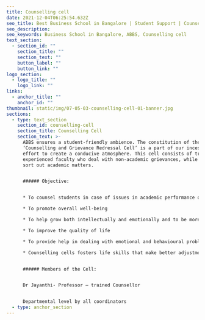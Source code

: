 ```yaml
---
title: Counselling cell
date: 2021-12-04T06:25:54.632Z
seo_title: Best Business School in Bangalore | Student Support | Counselling cell
seo_description: 
seo_keywords: Business School in Bangalore, ABBS, Counselling cell
text_section:
  - section_id: ""
    section_title: ""
    section_text: ""
    button_label: ""
    button_link: ""
logo_section:
  - logo_title: ""
    logo_link: ""
links:
  - anchor_title: ""
    anchor_id: ""
thumbnail: static/img/07-05-03-counselling-cell-01-banner.jpg
sections:
  - type: text_section
    section_id: counselling-cell
    section_title: Counselling Cell
    section_text: >-
      ABBS ensures a student-friendly ambience. The constitution of the
      ‘Counselling and Grievance Redressal Cell’ is a part of our incessant
      effort to create a conducive atmosphere. This cell consists of trained and
      experienced faculty who deal with non-academic grievances, while mentors
      sort out academic matters. 


      ###### Objective: 


      * To counsel students in case of issues in academic performance or discipline and conduct in the campus/ hostels 

      * To promote overall well-being  

      * To help grow both intellectually and emotionally and to be more satisfied and productive. 

      * To improve the quality of life 

      * To provide help in dealing with emotional and behavioural problems like guilt, anxiety stress, lack of confidence, low esteem, depression and internet addiction of any sort, dependency and personal problems that might hamper the academics 

      * Counselling cells fosters life skills that make better adjustments and enrich healthy relationships. 


      ###### Members of the Cell: 


      Dr Jayanthi- Professor – trained Counsellor 


      Departmental level by all coordinators
  - type: anchor_section
---
```

